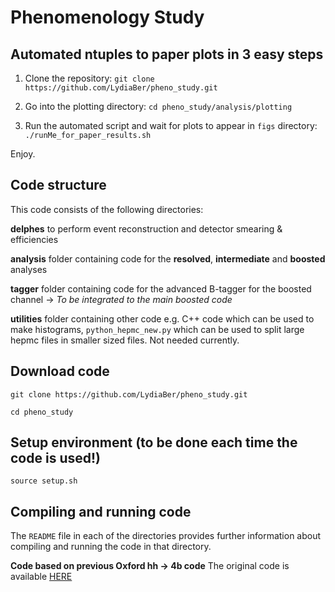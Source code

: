 # Phenomenology Study

## Automated ntuples to paper plots in 3 easy steps

1. Clone the repository:
```git clone https://github.com/LydiaBer/pheno_study.git```

2. Go into the plotting directory:
```cd pheno_study/analysis/plotting```

3. Run the automated script and wait for plots to appear in ```figs``` directory:
```./runMe_for_paper_results.sh```

Enjoy.

## Code structure

This code consists of the following directories:

__delphes__ to perform event reconstruction and detector smearing & efficiencies

__analysis__ folder containing code for the __resolved__, __intermediate__ and __boosted__ analyses 

__tagger__ folder containing code for the advanced B-tagger for the boosted channel -> *To be integrated to the main boosted code*

__utilities__ folder containing other code e.g. C++ code which can be used to make histograms, ```python_hepmc_new.py``` which can be used to split large hepmc files in smaller sized files. Not needed currently.  

## Download code
```git clone https://github.com/LydiaBer/pheno_study.git```

```cd pheno_study```

## Setup environment (to be done each time the code is used!)
```source setup.sh```

## Compiling and running code
The ```README``` file in each of the directories provides further information about compiling and running the code in that directory.

**Code based on previous Oxford hh -> 4b code** The original code is available [HERE](https://github.com/beojan/oxford-hh4b-pheno-code)
